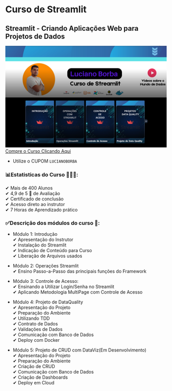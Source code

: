 # Curso de Streamlit

## Streamlit - Criando Aplicações Web para Projetos de Dados

![Página Kiwify](../assets/img/kiwify.png)
[Compre o Curso Clicando Aqui](https://pay.kiwify.com.br/QoAiIte)
- Utilize o CUPOM `LUCIANOBORBA`

### 📊Estatisticas do Curso 👨🏽‍🏫:
✔ Mais de 400 Alunos<br>
✔ 4,9 de 5 🌟 de Avaliação<br>
✔ Certificado de conclusão<br>
✔ Acesso direto ao instrutor<br>
✔ 7 Horas de Aprendizado prático<br>

### ✅Descrição dos módulos do curso 🚀:
- Módulo 1: Introdução<br>
✔ Apresentação do Instrutor<br>
✔ Instalação do Streamlit<br>
✔ Indicação de Conteúdo para Curso<br>
✔ Liberação de Arquivos usados<br>

- Módulo 2: Operações Streamlit<br>
✔ Ensino Passo-a-Passo das principais funções do Framework<br>

- Módulo 3: Controle de Acesso:<br>
✔ Ensinando a Utilizar Login/Senha no Streamlit<br>
✔ Aplicando Metodologia MultiPage com Controle de Acesso<br>

- Módulo 4: Projeto de DataQuality<br>
✔ Apresentação do Projeto<br>
✔ Preparação do Ambiente<br>
✔ Utilizando TDD<br>
✔ Contrato de Dados<br>
✔ Validações de Dados<br>
✔ Comunicação com Banco de Dados<br>
✔ Deploy com Docker<br>

- Módulo 5: Projeto de CRUD com DataViz(Em Desenvolvimento)<br>
✔ Apresentação do Projeto<br>
✔ Preparação do Ambiente<br>
✔ Criação de CRUD<br>
✔ Comunicação com Banco de Dados<br>
✔ Criação de Dashboards<br>
✔ Deploy em Cloud <br>